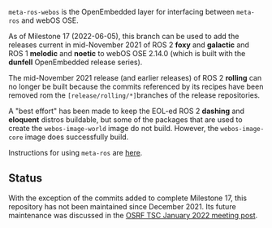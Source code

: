 `meta-ros-webos` is the OpenEmbedded layer for interfacing between `meta-ros`
and webOS OSE.

As of Milestone 17 (2022-06-05), this branch can be used to add the releases
current in mid-November 2021 of ROS 2 **foxy** and **galactic** and ROS 1
**melodic** and **noetic** to webOS OSE 2.14.0 (which is built with the
**dunfell** OpenEmbedded release series).

The mid-November 2021 release (and earlier releases) of ROS 2 **rolling** can no
longer be built because the commits referenced by its recipes have been removed
rom the `[release/rolling/*]`branches of the release repositories.

A "best effort" has been made to keep the EOL-ed ROS 2 **dashing** and
**eloquent** distros buildable, but some of the packages that are used to create
the `webos-image-world` image do not build. However, the `webos-image-core`
image does successfully build.

Instructions for using `meta-ros` are
[here](https://github.com/ros/meta-ros/wiki/OpenEmbedded-Build-Instructions).

## Status

With the exception of the commits added to complete Milestone 17, this repository
has not been maintained since December 2021. Its future maintenance was
discussed in the
[OSRF TSC January 2022 meeting post](https://discourse.ros.org/t/os-2-tsc-meeting-january-20th-2022/23986/2).

